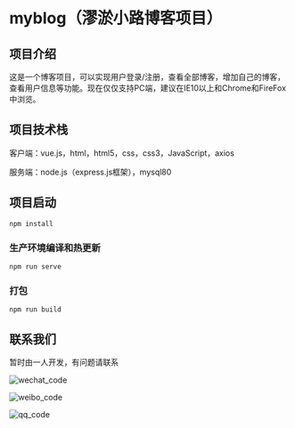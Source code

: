 # myblog（漻淤小路博客项目）

## 项目介绍

这是一个博客项目，可以实现用户登录/注册，查看全部博客，增加自己的博客，查看用户信息等功能。现在仅仅支持PC端，建议在IE10以上和Chrome和FireFox中浏览。

## 项目技术栈

客户端：vue.js，html，html5，css，css3，JavaScript，axios

服务端：node.js（express.js框架），mysql80

## 项目启动
```
npm install
```

### 生产环境编译和热更新
```
npm run serve
```

### 打包
```
npm run build
```

## 联系我们

暂时由一人开发，有问题请联系

![wechat_code](D:\大学学习资料\web前端\myblog\src\assets\img\main\wechat_code.png)

![weibo_code](D:\大学学习资料\web前端\myblog\src\assets\img\main\weibo_code.png)

![qq_code](D:\大学学习资料\web前端\myblog\src\assets\img\main\qq_code.png)

